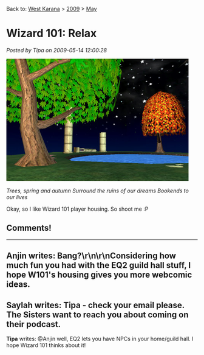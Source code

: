 Back to: [West Karana](/posts/westkarana.md) > [2009](/posts/2009/westkarana.md) > [May](./westkarana.md)
# Wizard 101: Relax

*Posted by Tipa on 2009-05-14 12:00:28*

![wizardgraphicalclient-2009-05-14-07-21-08-54](../../../uploads/2009/05/wizardgraphicalclient-2009-05-14-07-21-08-54.jpg "wizardgraphicalclient-2009-05-14-07-21-08-54")

*Trees, spring and autumn
Surround the ruins of our dreams
Bookends to our lives*

Okay, so I like Wizard 101 player housing. So shoot me :P

## Comments!
---
**Anjin** writes: Bang?\r\n\r\nConsidering how much fun you had with the EQ2 guild hall stuff, I hope W101's housing gives you more webcomic ideas.
---
**Saylah** writes: Tipa - check your email please.  The Sisters want to reach you about coming on their podcast.
---
**Tipa** writes: @Anjin well, EQ2 lets you have NPCs in your home/guild hall. I hope Wizard 101 thinks about it!
